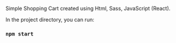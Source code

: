 Simple Shopping Cart created using Html, Sass, JavaScript (React).

In the project directory, you can run:

### `npm start`

